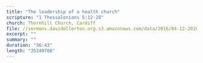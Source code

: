 ```yaml
---
title: "The leadership of a health church"
scripture: "1 Thessalonians 5:12-28"
church: Thornhill Church, Cardiff
file: //sermons.davidollerton.org.s3.amazonaws.com/data/2016/04-12-2016.mp3
excerpt: ""
summary: ""
duration: "36:43"
length: "35249708"
---
```

